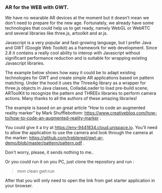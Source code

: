 ### AR for the WEB with GWT.

We have no wearable AR devices at the moment but it doesn’t mean we don't need to prepare for 
the new age. Fortunately, we already have some technologies that could help us to get ready, namely WebGL or WebRTC and several libraries like three.js, artoolkit and ar.js.

Javascript is a very popular and fast-growing language, but I prefer Java and GWT (Google Web Toolkit) as a framework for web development. Since 2.8 it contains a really cool ability to interop with Javascript without significant performance reduction and is suitable for wrapping existing Javascript libraries.

The example below shows how easy it could be to adapt existing technologies for GWT and create simple AR applications based on pattern matching. Under the hood it uses the Three4g library as a wrapper for three.js objects in Java classes, ColladaLoader to load pre-build scene, ARToolKit to recognize the pattern and THREEx libraries to perform camera actions. Many thanks to all the authors of these amazing libraries!

The example is based on an great article “How to code an augmented reality marker” by Mark Shufflebottom: https://www.creativebloq.com/how-to/how-to-code-an-augmented-reality-marker .

You could give it a try at https://env-9441834.cloud.unispace.io. You'll need to allow the application to use the camera  and look through the camera at the marker:
 https://github.com/treblereel/gwt-ar-demo/blob/master/pattern/pattern.pdf . 

Don't worry, please, it sends nothing to me..

Or you could run it on you PC, just clone the repository and run :

 > mvn clean gwt:run

After that you will only need to open the link from gwt starter application in your browser.
